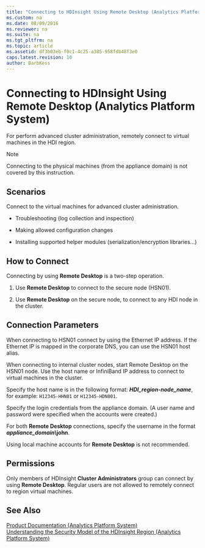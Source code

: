 ```yaml
---
title: "Connecting to HDInsight Using Remote Desktop (Analytics Platform System)"
ms.custom: na
ms.date: 08/09/2016
ms.reviewer: na
ms.suite: na
ms.tgt_pltfrm: na
ms.topic: article
ms.assetid: df3b03eb-f0c1-4c25-a305-958fdb48f3e0
caps.latest.revision: 10
author: BarbKess
---
```

# Connecting to HDInsight Using Remote Desktop (Analytics Platform System)
For perform advanced cluster administration, remotely connect to virtual machines in the HDI region.  
  
> [!NOTE]  
> Connecting to the physical machines (from the appliance domain) is not covered by this instruction.  
  
## Scenarios  
Connect to the virtual machines for advanced cluster administration.  
  
-   Troubleshooting (log collection and inspection)  
  
-   Making allowed configuration changes  
  
-   Installing supported helper modules (serialization/encryption libraries…)  
  
## How to Connect  
Connecting by using **Remote Desktop** is a two-step operation.  
  
1.  Use **Remote Desktop** to connect to the secure node (HSN01).  
  
2.  Use **Remote Desktop** on the secure node, to connect to any HDI node in the cluster.  
  
## Connection Parameters  
When connecting to HSN01 connect by using the Ethernet IP address. If the Ethernet IP is mapped in the corporate DNS, you can use the HSN01 host alias.  
  
When connecting to internal cluster nodes, start Remote Desktop on the HSN01 node. Use the host name or InfiniBand IP address to connect to virtual machines in the cluster.  
  
Specify the host name is in the following format: ***HDI_region*-*node_name***, for example: `H12345-HHN01` or `H12345-HDN001`.  
  
Specify the login credentials from the appliance domain. (A user name and password were specified when the accounts were created.)  
  
For both **Remote Desktop** connections, specify the username in the format ***appliance_domain*\john**.  
  
Using local machine accounts for **Remote Desktop** is not recommended.  
  
## Permissions  
Only members of HDInsight **Cluster Administrators** group can connect by using **Remote Desktop**. Regular users are not allowed to remotely connect to region virtual machines.  
  
## See Also  
[Product Documentation &#40;Analytics Platform System&#41;](.././/product-documentation-analytics-platform-system.md)  
[Understanding the Security Model of the HDInsight Region &#40;Analytics Platform System&#41;](../hdinsight/understanding-the-security-model-of-the-hdinsight-region-analytics-platform-system.md)  
  
